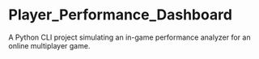 # Player_Performance_Dashboard
A Python CLI project simulating an in-game performance analyzer for an online multiplayer game.
